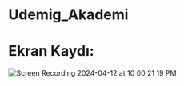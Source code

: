 # Udemig_Akademi

# Ekran Kaydı:
![Screen Recording 2024-04-12 at 10 00 21 19 PM](https://github.com/gknsntrk90/Udemig_Akademi/assets/133425361/cbb9cc08-a0a6-4032-a220-0c9add9c4cc3)
